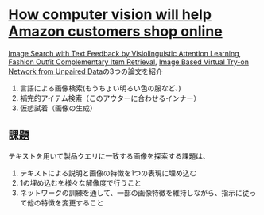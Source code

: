 # [How computer vision will help Amazon customers shop online](https://www.amazon.science/blog/how-computer-vision-will-help-amazon-customers-shop-online?utm_campaign=piqcy&utm_medium=email&utm_source=Revue%20newsletter)


[Image Search with Text Feedback by Visiolinguistic Attention Learning](https://assets.amazon.science/01/7b/af090cd94d609a6d9d5a75764e1d/scipub-1303.pdf), [Fashion Outfit Complementary Item Retrieval](https://assets.amazon.science/72/77/286db9ed405b859ba6cf161fec31/scipub-1282.pdf), [Image Based Virtual Try-on Network from Unpaired Data](https://assets.amazon.science/1a/2b/7a4dd8264ce19a959559da799aff/scipub-1281.pdf)の3つの論文を紹介

1. 言語による画像検索(もうちょい明るい色の服など、)
2. 補完的アイテム検索（このアウターに合わせるインナー）
3. 仮想試着（画像の生成）

## 課題

テキストを用いて製品クエリに一致する画像を探索する課題は、
1. テキストによる説明と画像の特徴を1つの表現に埋め込む
2. 1の埋め込むを様々な解像度で行うこと
3. ネットワークの訓練を通して、一部の画像特徴を維持しながら、指示に従って他の特徴を変更すること

